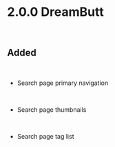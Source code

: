 
# 2.0.0 DreamButt

<br>

## Added

<br>

-   Search page primary navigation

    <br>

-   Search page thumbnails
    
    <br>

-   Search page tag list

<br>
